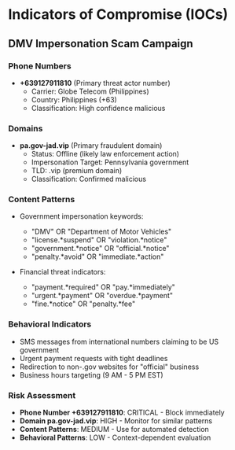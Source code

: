 # Indicators of Compromise (IOCs)
## DMV Impersonation Scam Campaign

### Phone Numbers
- **+639127911810** (Primary threat actor number)
  - Carrier: Globe Telecom (Philippines)
  - Country: Philippines (+63)
  - Classification: High confidence malicious

### Domains
- **pa.gov-jad.vip** (Primary fraudulent domain)
  - Status: Offline (likely law enforcement action)
  - Impersonation Target: Pennsylvania government
  - TLD: .vip (premium domain)
  - Classification: Confirmed malicious

### Content Patterns
- Government impersonation keywords:
  - "DMV" OR "Department of Motor Vehicles"
  - "license.*suspend" OR "violation.*notice"
  - "government.*notice" OR "official.*notice"
  - "penalty.*avoid" OR "immediate.*action"

- Financial threat indicators:
  - "payment.*required" OR "pay.*immediately"
  - "urgent.*payment" OR "overdue.*payment"
  - "fine.*notice" OR "penalty.*fee"

### Behavioral Indicators
- SMS messages from international numbers claiming to be US government
- Urgent payment requests with tight deadlines
- Redirection to non-.gov websites for "official" business
- Business hours targeting (9 AM - 5 PM EST)

### Risk Assessment
- **Phone Number +639127911810**: CRITICAL - Block immediately
- **Domain pa.gov-jad.vip**: HIGH - Monitor for similar patterns
- **Content Patterns**: MEDIUM - Use for automated detection
- **Behavioral Patterns**: LOW - Context-dependent evaluation
